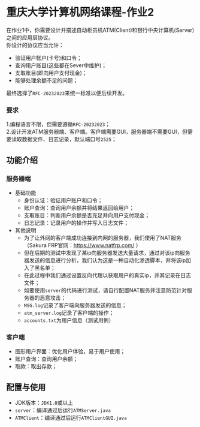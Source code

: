 # 重庆大学计算机网络课程-作业2
在作业1中，你需要设计并描述自动柜员机ATM(Client)和银行中央计算机(Server)之间的应用层协议。   
你设计的协议应当允许：  
- 验证用户帐户(卡号)和口令；
- 查询用户账目(这些都在Sever中维护)；     
- 支取账目(即向用户支付现金)；   
- 能够处理余额不足的问题；    

最终选择了`RFC-20232023`来统一标准以便后续开发。    
### 要求
1.编程语言不限，但需要遵循`RFC-20232023`；   
2.设计开发ATM服务器端、客户端。客户端需要GUI，服务器端不需要GUI，但需要读取数据文件、日志记录，默认端口号`2525`；   
## 功能介绍
### 服务器端
- 基础功能  
  - 身份认证：验证用户账户和口令；   
  - 账户查询：查询用户余额并将结果返回给用户；  
  - 支取账目：判断用户余额是否充足并向用户支付现金；
  - 日志记录：记录用户的操作并写入日志文件；
- 其他说明
  - 为了让外网的客户端成功连接到内网的服务器，我们使用了NAT服务（Sakura FRP官网：https://www.natfrp.com/ ）
  - 但在后期的测试中发现了某ip向服务器发送大量请求，通过对该ip向服务器发送的信息进行分析，我们认为这是一种自动化渗透脚本，并将该ip加入了黑名单；
  - 在此过程中我们通过设置反向代理以获取用户的真实ip，并其记录在日志文件；
  - 如要使用`server`的代码进行测试，请自行配置NAT服务并注意防范针对服务器的恶意攻击；
  - `MSG.log`记录了客户端向服务器发送的信息；
  - `atm_server.log`记录了客户端的操作；
  - `accounts.txt`为用户信息（测试用例）
### 客户端
  - 图形用户界面：优化用户体验，易于用户使用；
  - 账户查询：查询用户余额；
  - 取款：取出存款；
## 配置与使用
- JDK版本：`JDK1.8`或以上
- `server`：编译通过后运行`ATMServer.java`
- `ATMClient`：编译通过后运行`ATMClientGUI.java`

